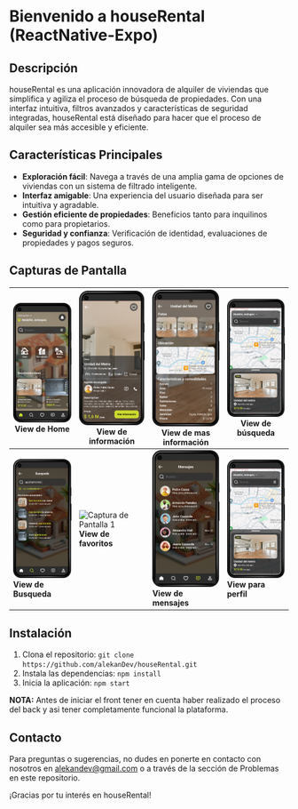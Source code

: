 # Bienvenido a houseRental (ReactNative-Expo)

## Descripción
houseRental es una aplicación innovadora de alquiler de viviendas que simplifica y agiliza el proceso de búsqueda de propiedades. Con una interfaz intuitiva, filtros avanzados y características de seguridad integradas, houseRental está diseñado para hacer que el proceso de alquiler sea más accesible y eficiente.

## Características Principales
- **Exploración fácil**: Navega a través de una amplia gama de opciones de viviendas con un sistema de filtrado inteligente.
- **Interfaz amigable**: Una experiencia del usuario diseñada para ser intuitiva y agradable.
- **Gestión eficiente de propiedades**: Beneficios tanto para inquilinos como para propietarios.
- **Seguridad y confianza**: Verificación de identidad, evaluaciones de propiedades y pagos seguros.

## Capturas de Pantalla
| ![Captura de Pantalla 1](assets/01_homeView.png) **View de Home** | ![Captura de Pantalla 1](assets/02_1_infoView.png) **View de información** | ![Captura de Pantalla 2](assets/02_2_infoView.png) **View de mas información** | ![Captura de Pantalla 2](assets/02_searchView.png) **View de búsqueda** |
|---|---|---|---|
| ![Captura de Pantalla 1](assets/03_searchView.png) **View de Busqueda** | ![Captura de Pantalla 1](assets/04_favoriteView.png) **View de favoritos** | ![Captura de Pantalla 2](assets/05_messagesView.png) **View de mensajes** |  ![Captura de Pantalla 2](assets/02_searchView.png) **View para perfil** |

## Instalación
1. Clona el repositorio: `git clone https://github.com/alekanDev/houseRental.git`
2. Instala las dependencias: `npm install`
3. Inicia la aplicación: `npm start`
   
**NOTA:** Antes de iniciar el front tener en cuenta haber realizado el proceso del back y asi tener completamente funcional la plataforma.

## Contacto
Para preguntas o sugerencias, no dudes en ponerte en contacto con nosotros en alekandev@gmail.com o a través de la sección de Problemas en este repositorio.

¡Gracias por tu interés en houseRental!
